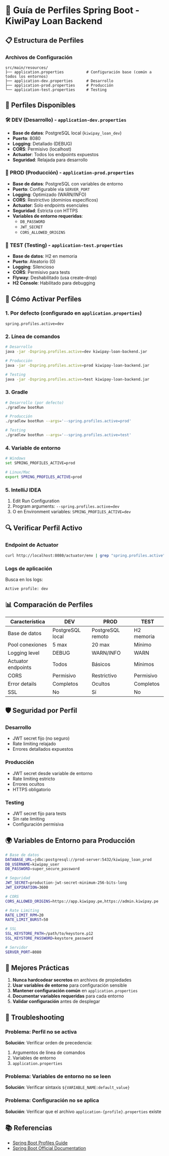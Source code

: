 # 🚀 Guía de Perfiles Spring Boot - KiwiPay Loan Backend

## 📋 Estructura de Perfiles

### Archivos de Configuración

```
src/main/resources/
├── application.properties          # Configuración base (común a todos los entornos)
├── application-dev.properties      # Desarrollo
├── application-prod.properties     # Producción
└── application-test.properties     # Testing
```

## 🔧 Perfiles Disponibles

### 🛠️ **DEV (Desarrollo)** - `application-dev.properties`
- **Base de datos**: PostgreSQL local (`kiwipay_loan_dev`)
- **Puerto**: 8080
- **Logging**: Detallado (DEBUG)
- **CORS**: Permisivo (localhost)
- **Actuator**: Todos los endpoints expuestos
- **Seguridad**: Relajada para desarrollo

### 🚀 **PROD (Producción)** - `application-prod.properties`
- **Base de datos**: PostgreSQL con variables de entorno
- **Puerto**: Configurable via `SERVER_PORT`
- **Logging**: Optimizado (WARN/INFO)
- **CORS**: Restrictivo (dominios específicos)
- **Actuator**: Solo endpoints esenciales
- **Seguridad**: Estricta con HTTPS
- **Variables de entorno requeridas**:
  - `DB_PASSWORD`
  - `JWT_SECRET`
  - `CORS_ALLOWED_ORIGINS`

### 🧪 **TEST (Testing)** - `application-test.properties`
- **Base de datos**: H2 en memoria
- **Puerto**: Aleatorio (0)
- **Logging**: Silencioso
- **CORS**: Permisivo para tests
- **Flyway**: Deshabilitado (usa create-drop)
- **H2 Console**: Habilitado para debugging

## 🎯 Cómo Activar Perfiles

### 1. **Por defecto** (configurado en `application.properties`)
```properties
spring.profiles.active=dev
```

### 2. **Línea de comandos**
```bash
# Desarrollo
java -jar -Dspring.profiles.active=dev kiwipay-loan-backend.jar

# Producción
java -jar -Dspring.profiles.active=prod kiwipay-loan-backend.jar

# Testing
java -jar -Dspring.profiles.active=test kiwipay-loan-backend.jar
```

### 3. **Gradle**
```bash
# Desarrollo (por defecto)
./gradlew bootRun

# Producción
./gradlew bootRun --args='--spring.profiles.active=prod'

# Testing
./gradlew bootRun --args='--spring.profiles.active=test'
```

### 4. **Variable de entorno**
```bash
# Windows
set SPRING_PROFILES_ACTIVE=prod

# Linux/Mac
export SPRING_PROFILES_ACTIVE=prod
```

### 5. **IntelliJ IDEA**
1. Edit Run Configuration
2. Program arguments: `--spring.profiles.active=dev`
3. O en Environment variables: `SPRING_PROFILES_ACTIVE=dev`

## 🔍 Verificar Perfil Activo

### Endpoint de Actuator
```bash
curl http://localhost:8080/actuator/env | grep "spring.profiles.active"
```

### Logs de aplicación
Busca en los logs:
```
Active profile: dev
```

## 📊 Comparación de Perfiles

| Característica | DEV | PROD | TEST |
|---------------|-----|------|------|
| Base de datos | PostgreSQL local | PostgreSQL remoto | H2 memoria |
| Pool conexiones | 5 max | 20 max | Mínimo |
| Logging level | DEBUG | WARN/INFO | WARN |
| Actuator endpoints | Todos | Básicos | Mínimos |
| CORS | Permisivo | Restrictivo | Permisivo |
| Error details | Completos | Ocultos | Completos |
| SSL | No | Sí | No |

## 🛡️ Seguridad por Perfil

### Desarrollo
- JWT secret fijo (no seguro)
- Rate limiting relajado
- Errores detallados expuestos

### Producción
- JWT secret desde variable de entorno
- Rate limiting estricto
- Errores ocultos
- HTTPS obligatorio

### Testing
- JWT secret fijo para tests
- Sin rate limiting
- Configuración permisiva

## 🌍 Variables de Entorno para Producción

```bash
# Base de datos
DATABASE_URL=jdbc:postgresql://prod-server:5432/kiwipay_loan_prod
DB_USERNAME=kiwipay_user
DB_PASSWORD=super_secure_password

# Seguridad
JWT_SECRET=production-jwt-secret-minimum-256-bits-long
JWT_EXPIRATION=3600

# CORS
CORS_ALLOWED_ORIGINS=https://app.kiwipay.pe,https://admin.kiwipay.pe

# Rate Limiting
RATE_LIMIT_RPM=20
RATE_LIMIT_BURST=50

# SSL
SSL_KEYSTORE_PATH=/path/to/keystore.p12
SSL_KEYSTORE_PASSWORD=keystore_password

# Servidor
SERVER_PORT=8080
```

## 📝 Mejores Prácticas

1. **Nunca hardcodear secretos** en archivos de propiedades
2. **Usar variables de entorno** para configuración sensible
3. **Mantener configuración común** en `application.properties`
4. **Documentar variables requeridas** para cada entorno
5. **Validar configuración** antes de desplegar

## 🔧 Troubleshooting

### Problema: Perfil no se activa
**Solución**: Verificar orden de precedencia:
1. Argumentos de línea de comandos
2. Variables de entorno
3. `application.properties`

### Problema: Variables de entorno no se leen
**Solución**: Verificar sintaxis `${VARIABLE_NAME:default_value}`

### Problema: Configuración no se aplica
**Solución**: Verificar que el archivo `application-{profile}.properties` existe

## 📚 Referencias

- [Spring Boot Profiles Guide](https://medium.com/@patryk.sosinski/mastering-spring-boot-profiles-in-application-properties-c4e9ea46e994)
- [Spring Boot Official Documentation](https://docs.spring.io/spring-boot/reference/features/profiles.html) 